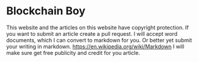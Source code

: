 # Blockchain Boy

This website and the articles on this website have copyright protection.
If you want to submit an article create a pull request.  I will accept
word documents, which I can convert to markdown for you.  Or better
yet submit your writing in markdown.  https://en.wikipedia.org/wiki/Markdown
I will make sure get free publicity and credit for you article.
